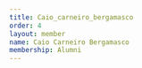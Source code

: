```yaml
---
title: Caio_carneiro_bergamasco
order: 4
layout: member
name: Caio Carneiro Bergamasco
membership: Alumni
---
```



